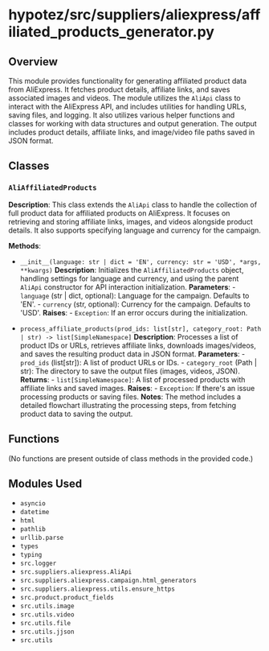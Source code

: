 # hypotez/src/suppliers/aliexpress/affiliated_products_generator.py

## Overview

This module provides functionality for generating affiliated product data from AliExpress. It fetches product details, affiliate links, and saves associated images and videos.  The module utilizes the `AliApi` class to interact with the AliExpress API, and includes utilities for handling URLs, saving files, and logging.  It also utilizes various helper functions and classes for working with data structures and output generation.  The output includes product details, affiliate links, and image/video file paths saved in JSON format.


## Classes

### `AliAffiliatedProducts`

**Description**: This class extends the `AliApi` class to handle the collection of full product data for affiliated products on AliExpress.  It focuses on retrieving and storing affiliate links, images, and videos alongside product details. It also supports specifying language and currency for the campaign.

**Methods**:

- `__init__(language: str | dict = 'EN', currency: str = 'USD', *args, **kwargs)`
    **Description**: Initializes the `AliAffiliatedProducts` object, handling settings for language and currency, and using the parent `AliApi` constructor for API interaction initialization.
    **Parameters**:
        - `language` (str | dict, optional): Language for the campaign. Defaults to 'EN'.
        - `currency` (str, optional): Currency for the campaign. Defaults to 'USD'.
    **Raises**:
        - `Exception`: If an error occurs during the initialization.

- `process_affiliate_products(prod_ids: list[str], category_root: Path | str) -> list[SimpleNamespace]`
    **Description**: Processes a list of product IDs or URLs, retrieves affiliate links, downloads images/videos, and saves the resulting product data in JSON format.
    **Parameters**:
        - `prod_ids` (list[str]): A list of product URLs or IDs.
        - `category_root` (Path | str): The directory to save the output files (images, videos, JSON).
    **Returns**:
        - `list[SimpleNamespace]`: A list of processed products with affiliate links and saved images.
    **Raises**:
        - `Exception`: If there's an issue processing products or saving files.
    **Notes**: The method includes a detailed flowchart illustrating the processing steps, from fetching product data to saving the output.


## Functions

(No functions are present outside of class methods in the provided code.)


## Modules Used

- `asyncio`
- `datetime`
- `html`
- `pathlib`
- `urllib.parse`
- `types`
- `typing`
- `src.logger`
- `src.suppliers.aliexpress.AliApi`
- `src.suppliers.aliexpress.campaign.html_generators`
- `src.suppliers.aliexpress.utils.ensure_https`
- `src.product.product_fields`
- `src.utils.image`
- `src.utils.video`
- `src.utils.file`
- `src.utils.jjson`
- `src.utils`